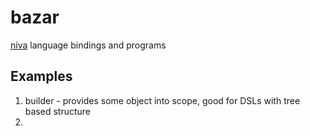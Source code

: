 # bazar
[niva](https://github.com/gavr123456789/Niva) language bindings and programs

## Examples
1) builder - provides some object into scope, good for DSLs with tree based structure
2) 